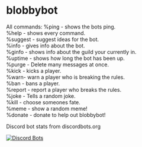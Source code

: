 # blobbybot
All commands:
 %ping - shows the bots ping.            
 %help - shows every command.                
 %suggest - suggest ideas for the bot.             
 %info - gives info about the bot.               
 %ginfo - shows info about the guild your currently in.           
 %uptime - shows how long the bot has been up.            
 %purge - Delete many messages at once.              
 %kick - kicks a player.              
 %warn- warn a player who is breaking the rules.          
 %ban - bans a player.            
 %report - report a player who breaks the rules.         
 %joke - Tells a random joke.            
 %kill - choose someones fate.               
 %meme - show a random meme!                
 %donate - donate to help out blobbybot!              




Discord bot stats from discordbots.org

[![Discord Bots](https://discordbots.org/api/widget/362312739256926208.svg)](https://discordbots.org/bot/362312739256926208)

